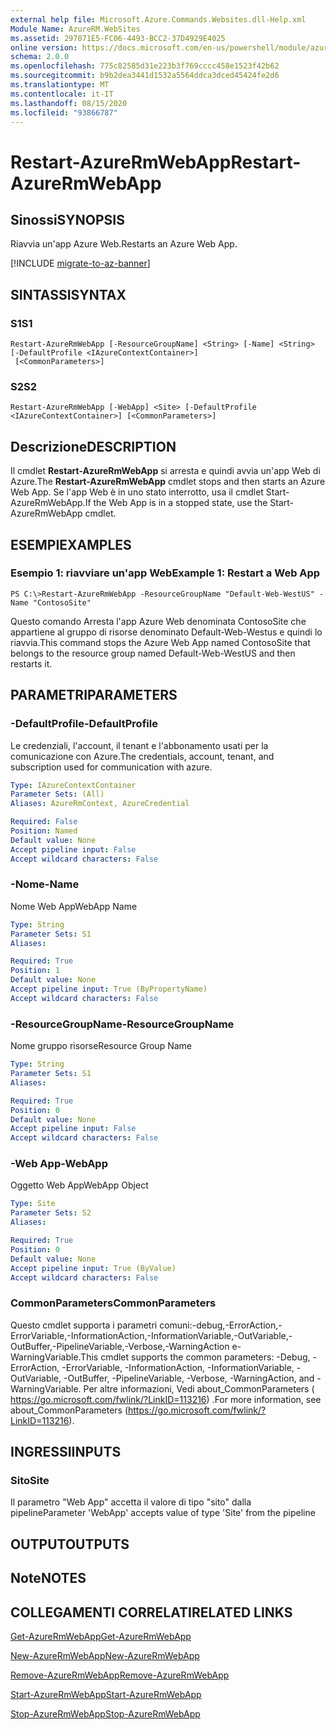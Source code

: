 ```yaml
---
external help file: Microsoft.Azure.Commands.Websites.dll-Help.xml
Module Name: AzureRM.WebSites
ms.assetid: 297071E5-FC06-4493-BCC2-37D4929E4025
online version: https://docs.microsoft.com/en-us/powershell/module/azurerm.websites/restart-azurermwebapp
schema: 2.0.0
ms.openlocfilehash: 775c82585d31e223b3f769cccc458e1523f42b62
ms.sourcegitcommit: b9b2dea3441d1532a5564ddca3dced45424fe2d6
ms.translationtype: MT
ms.contentlocale: it-IT
ms.lasthandoff: 08/15/2020
ms.locfileid: "93866787"
---
```

# <span data-ttu-id="17515-101">Restart-AzureRmWebApp</span><span class="sxs-lookup"><span data-stu-id="17515-101">Restart-AzureRmWebApp</span></span>

## <span data-ttu-id="17515-102">Sinossi</span><span class="sxs-lookup"><span data-stu-id="17515-102">SYNOPSIS</span></span>
<span data-ttu-id="17515-103">Riavvia un'app Azure Web.</span><span class="sxs-lookup"><span data-stu-id="17515-103">Restarts an Azure Web App.</span></span>

[!INCLUDE [migrate-to-az-banner](../../includes/migrate-to-az-banner.md)]

## <span data-ttu-id="17515-104">SINTASSI</span><span class="sxs-lookup"><span data-stu-id="17515-104">SYNTAX</span></span>

### <span data-ttu-id="17515-105">S1</span><span class="sxs-lookup"><span data-stu-id="17515-105">S1</span></span>
```
Restart-AzureRmWebApp [-ResourceGroupName] <String> [-Name] <String> [-DefaultProfile <IAzureContextContainer>]
 [<CommonParameters>]
```

### <span data-ttu-id="17515-106">S2</span><span class="sxs-lookup"><span data-stu-id="17515-106">S2</span></span>
```
Restart-AzureRmWebApp [-WebApp] <Site> [-DefaultProfile <IAzureContextContainer>] [<CommonParameters>]
```

## <span data-ttu-id="17515-107">Descrizione</span><span class="sxs-lookup"><span data-stu-id="17515-107">DESCRIPTION</span></span>
<span data-ttu-id="17515-108">Il cmdlet **Restart-AzureRmWebApp** si arresta e quindi avvia un'app Web di Azure.</span><span class="sxs-lookup"><span data-stu-id="17515-108">The **Restart-AzureRmWebApp** cmdlet stops and then starts an Azure Web App.</span></span>
<span data-ttu-id="17515-109">Se l'app Web è in uno stato interrotto, usa il cmdlet Start-AzureRmWebApp.</span><span class="sxs-lookup"><span data-stu-id="17515-109">If the Web App is in a stopped state, use the Start-AzureRmWebApp cmdlet.</span></span>

## <span data-ttu-id="17515-110">ESEMPI</span><span class="sxs-lookup"><span data-stu-id="17515-110">EXAMPLES</span></span>

### <span data-ttu-id="17515-111">Esempio 1: riavviare un'app Web</span><span class="sxs-lookup"><span data-stu-id="17515-111">Example 1: Restart a Web App</span></span>
```
PS C:\>Restart-AzureRmWebApp -ResourceGroupName "Default-Web-WestUS" -Name "ContosoSite"
```

<span data-ttu-id="17515-112">Questo comando Arresta l'app Azure Web denominata ContosoSite che appartiene al gruppo di risorse denominato Default-Web-Westus e quindi lo riavvia.</span><span class="sxs-lookup"><span data-stu-id="17515-112">This command stops the Azure Web App named ContosoSite that belongs to the resource group named Default-Web-WestUS and then restarts it.</span></span>

## <span data-ttu-id="17515-113">PARAMETRI</span><span class="sxs-lookup"><span data-stu-id="17515-113">PARAMETERS</span></span>

### <span data-ttu-id="17515-114">-DefaultProfile</span><span class="sxs-lookup"><span data-stu-id="17515-114">-DefaultProfile</span></span>
<span data-ttu-id="17515-115">Le credenziali, l'account, il tenant e l'abbonamento usati per la comunicazione con Azure.</span><span class="sxs-lookup"><span data-stu-id="17515-115">The credentials, account, tenant, and subscription used for communication with azure.</span></span>

```yaml
Type: IAzureContextContainer
Parameter Sets: (All)
Aliases: AzureRmContext, AzureCredential

Required: False
Position: Named
Default value: None
Accept pipeline input: False
Accept wildcard characters: False
```

### <span data-ttu-id="17515-116">-Nome</span><span class="sxs-lookup"><span data-stu-id="17515-116">-Name</span></span>
<span data-ttu-id="17515-117">Nome Web App</span><span class="sxs-lookup"><span data-stu-id="17515-117">WebApp Name</span></span>

```yaml
Type: String
Parameter Sets: S1
Aliases: 

Required: True
Position: 1
Default value: None
Accept pipeline input: True (ByPropertyName)
Accept wildcard characters: False
```

### <span data-ttu-id="17515-118">-ResourceGroupName</span><span class="sxs-lookup"><span data-stu-id="17515-118">-ResourceGroupName</span></span>
<span data-ttu-id="17515-119">Nome gruppo risorse</span><span class="sxs-lookup"><span data-stu-id="17515-119">Resource Group Name</span></span>

```yaml
Type: String
Parameter Sets: S1
Aliases: 

Required: True
Position: 0
Default value: None
Accept pipeline input: False
Accept wildcard characters: False
```

### <span data-ttu-id="17515-120">-Web App</span><span class="sxs-lookup"><span data-stu-id="17515-120">-WebApp</span></span>
<span data-ttu-id="17515-121">Oggetto Web App</span><span class="sxs-lookup"><span data-stu-id="17515-121">WebApp Object</span></span>

```yaml
Type: Site
Parameter Sets: S2
Aliases: 

Required: True
Position: 0
Default value: None
Accept pipeline input: True (ByValue)
Accept wildcard characters: False
```

### <span data-ttu-id="17515-122">CommonParameters</span><span class="sxs-lookup"><span data-stu-id="17515-122">CommonParameters</span></span>
<span data-ttu-id="17515-123">Questo cmdlet supporta i parametri comuni:-debug,-ErrorAction,-ErrorVariable,-InformationAction,-InformationVariable,-OutVariable,-OutBuffer,-PipelineVariable,-Verbose,-WarningAction e-WarningVariable.</span><span class="sxs-lookup"><span data-stu-id="17515-123">This cmdlet supports the common parameters: -Debug, -ErrorAction, -ErrorVariable, -InformationAction, -InformationVariable, -OutVariable, -OutBuffer, -PipelineVariable, -Verbose, -WarningAction, and -WarningVariable.</span></span> <span data-ttu-id="17515-124">Per altre informazioni, Vedi about_CommonParameters ( https://go.microsoft.com/fwlink/?LinkID=113216) .</span><span class="sxs-lookup"><span data-stu-id="17515-124">For more information, see about_CommonParameters (https://go.microsoft.com/fwlink/?LinkID=113216).</span></span>

## <span data-ttu-id="17515-125">INGRESSI</span><span class="sxs-lookup"><span data-stu-id="17515-125">INPUTS</span></span>

### <span data-ttu-id="17515-126">Sito</span><span class="sxs-lookup"><span data-stu-id="17515-126">Site</span></span>
<span data-ttu-id="17515-127">Il parametro "Web App" accetta il valore di tipo "sito" dalla pipeline</span><span class="sxs-lookup"><span data-stu-id="17515-127">Parameter 'WebApp' accepts value of type 'Site' from the pipeline</span></span>

## <span data-ttu-id="17515-128">OUTPUT</span><span class="sxs-lookup"><span data-stu-id="17515-128">OUTPUTS</span></span>

## <span data-ttu-id="17515-129">Note</span><span class="sxs-lookup"><span data-stu-id="17515-129">NOTES</span></span>

## <span data-ttu-id="17515-130">COLLEGAMENTI CORRELATI</span><span class="sxs-lookup"><span data-stu-id="17515-130">RELATED LINKS</span></span>

[<span data-ttu-id="17515-131">Get-AzureRmWebApp</span><span class="sxs-lookup"><span data-stu-id="17515-131">Get-AzureRmWebApp</span></span>](./Get-AzureRmWebApp.md)

[<span data-ttu-id="17515-132">New-AzureRmWebApp</span><span class="sxs-lookup"><span data-stu-id="17515-132">New-AzureRmWebApp</span></span>](./New-AzureRmWebApp.md)

[<span data-ttu-id="17515-133">Remove-AzureRmWebApp</span><span class="sxs-lookup"><span data-stu-id="17515-133">Remove-AzureRmWebApp</span></span>](./Remove-AzureRmWebApp.md)

[<span data-ttu-id="17515-134">Start-AzureRmWebApp</span><span class="sxs-lookup"><span data-stu-id="17515-134">Start-AzureRmWebApp</span></span>](./Start-AzureRmWebApp.md)

[<span data-ttu-id="17515-135">Stop-AzureRmWebApp</span><span class="sxs-lookup"><span data-stu-id="17515-135">Stop-AzureRmWebApp</span></span>](./Stop-AzureRmWebApp.md)



